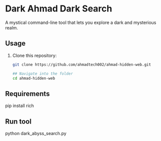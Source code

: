 # Dark Ahmad Dark Search

A mystical command-line tool that lets you explore a dark and mysterious realm.

## Usage

1. Clone this repository:
   ```bash
   git clone https://github.com/ahmadtech002/ahmad-hidden-web.git

   ## Navigate into the folder
   cd ahmad-hidden-web

## Requirements

pip install rich


## Run tool

python dark_abyss_search.py
